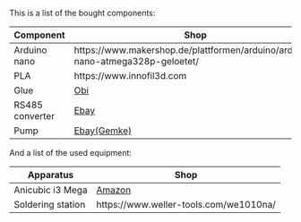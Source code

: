 This is a list of the bought components:

<table>
<thead>
<tr>
<th>Component</th>
<th>Shop</th>
</tr>
</thead>
<tbody>
<tr>
<td>Arduino nano</td>
<td>https://www.makershop.de/plattformen/arduino/arduino-nano-atmega328p-geloetet/</td>
</tr>
<tr>
<td>PLA</td>
<td>https://www.innofil3d.com</td>
</tr>
<tr>
<td>Glue</td>
<td><a href="https://www.obi.de/lackreparatur-karosseriereparatur/presto-kunststoffspachtel-250-g"/p/6636450>Obi</a></td>
</tr>
<tr>
<td>RS485 converter</td>
<td><a href="https://www.ebay.de/sch/i.html?_odkw=Max+485&_osacat=0&_from=R40&_trksid=p2045573.m570.l1313.TR4.TRC0.A0.H0.XMax485.TRS0&_nkw=Max485&_sacat=0">Ebay</a></td>
</tr>
<tr>
<td>Pump</td>
<td><a href="https://www.ebay.de/itm/12V-Schlauchpumpe-Dosierpumpe-Peristaltikpumpe-2-4-l-h-incl-Silikonschlauch/351752818084?hash=item51e61a0da4:g:-pYAAOSwEK9TxksN">Ebay(Gemke)</a></td>
</tr>
</tbody>
</table>

And a list of the used equipment:

<table>
<thead>
<tr>
<th>Apparatus</th>
<th>Shop</th>
</tr>
</thead>
<tbody>
<tr>
<td>Anicubic i3 Mega</td>
<td>
<a href="https://www.amazon.de/Anycubic-größerer-Druckgröße-Touchscreen-Filament/dp/B06XDFQ3LR/ref=sr_1_5?__mk_de_DE=ÅMÅŽÕÑ&crid=3QMVYAA6NFT6H&keywords=anycubic+i3+mega&qid=1568634754&s=gateway&sprefix=anycub%2Caps%2C159&sr=8-5">Amazon</a>
</td>
</tr>
<tr>
<td>Soldering station</td>
<td>https://www.weller-tools.com/we1010na/</td>
</tr>
</tbody>
</table>
